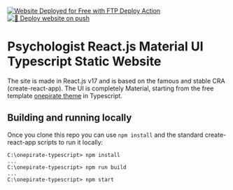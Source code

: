 [<img alt="Website Deployed for Free with FTP Deploy Action" src="https://img.shields.io/badge/Website deployed for free with-FTP DEPLOY ACTION-%3CCOLOR%3E?style=for-the-badge&color=2b9348">](https://github.com/SamKirkland/FTP-Deploy-Action)
[![🚀 Deploy website on push](https://github.com/Elius94/koriss/actions/workflows/releaseFTP.yml/badge.svg)](https://github.com/Elius94/koriss/actions/workflows/releaseFTP.yml)

# Psychologist React.js Material UI Typescript Static Website

The site is made in React.js v17 and is based on the famous and stable CRA (create-react-app). The UI is completely Material, starting from the free template [onepirate theme](https://material-ui.com/store/items/onepirate/) in Typescript.

## Building and running locally

Once you clone this repo you can use `npm install` and the standard create-react-app scripts to run it locally:

```
C:\onepirate-typescript> npm install
...
C:\onepirate-typescript> npm run build
...
C:\onepirate-typescript> npm start
```
